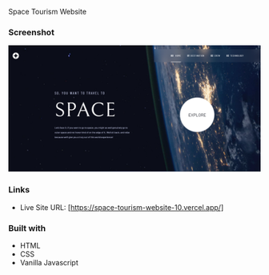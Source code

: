 Space Tourism Website

### Screenshot

![](screenshot/Screenshot.png)

### Links

- Live Site URL: [https://space-tourism-website-10.vercel.app/]

### Built with

- HTML
- CSS 
- Vanilla Javascript



